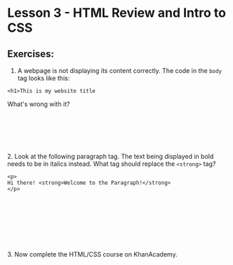 # Lesson 3 - HTML Review and Intro to CSS
## Exercises:
1. A webpage is not displaying its content correctly. The code in the `body` tag looks like this:
```
<h1>This is my website title
```

What's wrong with it?
<br>
<br>
<br>
<br>
<br>
<br>
<br>
2. Look at the following paragraph tag. The text being displayed in bold needs to be in italics instead. What tag should replace the `<strong>` tag?

```
<p>
Hi there! <strong>Welcome to the Paragraph!</strong>
</p>
```
<br>
<br>
<br>
<br>
<br>
<br>
<br>
3. Now complete the HTML/CSS course on KhanAcademy.
